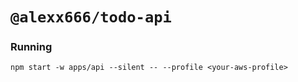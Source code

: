 # `@alexx666/todo-api`

### Running

```
npm start -w apps/api --silent -- --profile <your-aws-profile>
```
